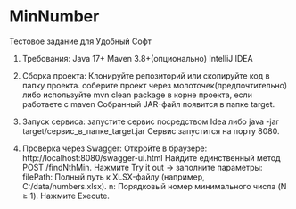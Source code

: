 # MinNumber
Тестовое задание для Удобный Софт

1. Требования:
Java 17+
Maven 3.8+(опционально)
IntelliJ IDEA

2. Сборка проекта:
Клонируйте репозиторий или скопируйте код в папку проекта.
соберите проект через молоточек(предпочтительно)
либо иcпользуйте 
mvn clean package в корне проекта, если работаете с maven
Собранный JAR-файл появится в папке target.

4. Запуск сервиса:
запустите сервис посредством Idea
либо
java -jar target/сервис_в_папке_target.jar
Сервис запустится на порту 8080.

6. Проверка через Swagger:
Откройте в браузере:
http://localhost:8080/swagger-ui.html
Найдите единственный метод POST /findNthMin.
Нажмите Try it out → заполните параметры:
filePath: Полный путь к XLSX-файлу (например, C:/data/numbers.xlsx).
n: Порядковый номер минимального числа (N ≥ 1).
Нажмите Execute.

